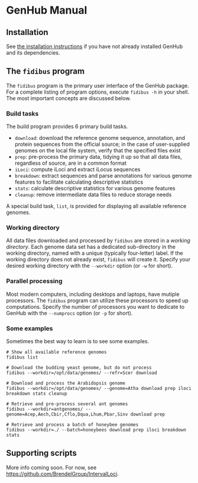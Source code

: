 GenHub Manual
=============

## Installation

See [the installation instructions](INSTALL.md) if you have not already installed GenHub and its dependencies.

## The `fidibus` program

The `fidibus` program is the primary user interface of the GenHub package.
For a complete listing of program options, execute `fidibus -h` in your shell.
The most important concepts are discussed below.

### Build tasks

The build program provides 6 primary build tasks.

- `download`: download the reference genome sequence, annotation, and protein sequences from the official source; in the case of user-supplied genomes on the local file system, verify that the specified files exist
- `prep`: pre-process the primary data, tidying it up so that all data files, regardless of source, are in a common format
- `iLoci`: compute iLoci and extract iLocus sequences
- `breakdown`: extract sequences and parse annotations for various genome features to facilitate calculating descriptive statistics
- `stats`: calculate descriptive statistics for various genome features
- `cleanup`: remove intermediate data files to reduce storage needs

A special build task, `list`, is provided for displaying all available reference genomes.

### Working directory

All data files downloaded and processed by `fidibus` are stored in a *working directory*.
Each genome data set has a dedicated sub-directory in the working directory, named with a unique (typically four-letter) label.
If the working directory does not already exist, `fidibus` will create it.
Specify your desired working directory with the `--workdir` option (or `-w` for short).

### Parallel processing

Most modern computers, including desktops and laptops, have mutiple processors.
The `fidibus` program can utilize these processors to speed up computations.
Specify the number of processors you want to dedicate to GenHub with the `--numprocs` option (or `-p` for short).

### Some examples

Sometimes the best way to learn is to see some examples.

```
# Show all available reference genomes
fidibus list

# Download the budding yeast genome, but do not process
fidibus --workdir=/opt/data/genomes/ --refr=Scer download

# Download and process the Arabidopsis genome
fidibus --workdir=/opt/data/genomes/ --genome=Atha download prep iloci breakdown stats cleanup

# Retrieve and pre-process several ant genomes
fidibus --workdir=antgenomes/ --genome=Acep,Aech,Cbir,Cflo,Dqua,Lhum,Pbar,Sinv download prep

# Retrieve and process a batch of honeybee genomes
fidibus --workdir=./ --batch=honeybees download prep iloci breakdown stats
```

## Supporting scripts

More info coming soon.
For now, see https://github.com/BrendelGroup/IntervalLoci.
